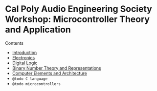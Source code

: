 
# Cal Poly Audio Engineering Society Workshop: Microcontroller Theory and Application

Contents
- [Introduction](00-introduction.md)
- [Electronics](01-electronics.md)
- [Digital Logic](02-digital-logic.md)
- [Binary Number Theory and Representations](03-binary-numbers.md)
- [Computer Elements and Architecture](04-computer-elements-architecture.md)
- `@todo C language`
- `@todo microcontrollers`
